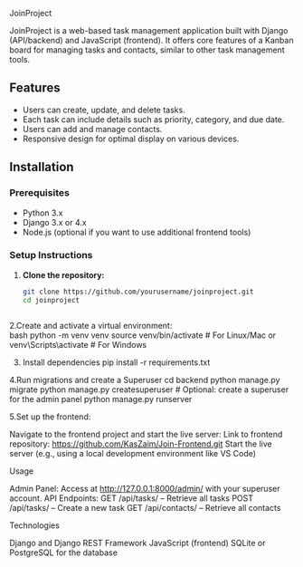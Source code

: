  JoinProject

JoinProject is a web-based task management application built with Django (API/backend) and JavaScript (frontend). It offers core features of a Kanban board for managing tasks and contacts, similar to other task management tools.

## Features

- Users can create, update, and delete tasks.
- Each task can include details such as priority, category, and due date.
- Users can add and manage contacts.
- Responsive design for optimal display on various devices.

## Installation

### Prerequisites

- Python 3.x
- Django 3.x or 4.x
- Node.js (optional if you want to use additional frontend tools)

### Setup Instructions

1. **Clone the repository:**
   ```bash
   git clone https://github.com/yourusername/joinproject.git
   cd joinproject
  
2.Create and activate a virtual environment:  
  bash
  python -m venv venv
  source venv/bin/activate  # For Linux/Mac
   or
  venv\Scripts\activate     # For Windows
  
3. Install dependencies
   pip install -r requirements.txt

4.Run migrations and create a Superuser
 cd backend
 python manage.py migrate
 python manage.py createsuperuser  # Optional: create a superuser for the admin panel
 python manage.py runserver

5.Set up the frontend:

Navigate to the frontend project and start the live server:
Link to frontend repository: https://github.com/KasZaim/Join-Frontend.git
Start the live server (e.g., using a local development environment like VS Code)

Usage

Admin Panel: Access at http://127.0.0.1:8000/admin/ with your superuser account.
API Endpoints:
GET /api/tasks/ – Retrieve all tasks
POST /api/tasks/ – Create a new task
GET /api/contacts/ – Retrieve all contacts

Technologies

Django and Django REST Framework
JavaScript (frontend)
SQLite or PostgreSQL for the database
